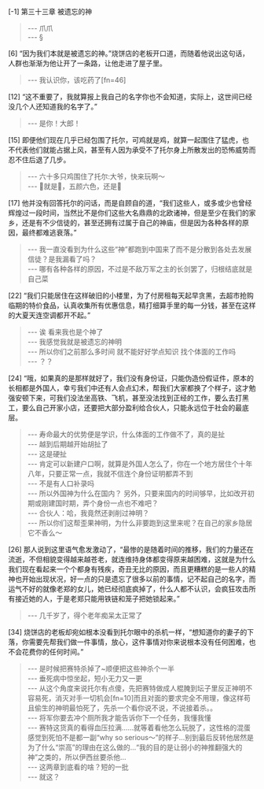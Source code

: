
[-1] 第三十三章 被遗忘的神
>--- 爪爪<br>
>--- §<br>

[6] “因为我们本就是被遗忘的神。”烧饼店的老板开口道，而随着他说出这句话，人群也渐渐为他让开了一条路，让他走进了屋子里。
>--- 我认识你，该吃药了[fn=46]<br>

[12] “这不重要了，我就算报上我自己的名字你也不会知道，实际上，这世间已经没几个人还知道我的名字了。”
>--- 是你！大郎！<br>

[15] 即便他们现在几乎已经包围了托尔，可鸡就是鸡，就算一起围住了猛虎，也不代表他们就能占据上风，甚至有人因为承受不了托尔身上所散发出的恐怖威势而忍不住后退了几步。
>--- 六十多只鸡围住了托尔:大爷，快来玩啊～<br>
>--- 🐔就是🐔，五颜六色，还是🐔<br>

[17] 他并没有回答托尔的问话，而是自顾自的道，“我们这些人，或多或少也曾经辉煌过一段时间，当然比不是你们这些大名鼎鼎的北欧诸神，但是至少在我们的家乡，还是有不少信徒的，甚至还拥有过属于自己的神庙，但是因为各种各样的原因，最终都难逃衰落。”
>--- 我一直没看到为什么这些“神”都跑到中国来了而不是分散到各处去发展信徒？是我漏看了吗？<br>
>--- 哪有各种各样的原因，不过是不敌万军之主的长剑罢了，归根结底就是自己菜<br>

[22] “我们只能居住在这样破旧的小楼里，为了付房租每天起早贪黑，去超市抢购临期的特价食品，认真收集所有优惠信息，精打细算手里的每一分钱，甚至在这样的大夏天连空调都开不起。”
>--- 诶 看来我也是个神了<br>
>--- 我感觉我就是被遗忘的神明<br>
>--- 所以你们之前那么多时间 就不能好好学点知识 找个体面的工作吗<br>
>--- ？？<br>

[24] “哦，如果真的是那样就好了，我们没有身份证，只能伪造份假证件，原本的长相都是外国人，幸亏我们中还有人会点幻术，帮我们大家都换了个样子，这才勉强安顿下来，可我们没法坐高铁、飞机，甚至没法找到正经的工作，要么去打黑工，要么自己开家小店，还要把大部分盈利给合伙人，只能永远位于社会的最底层。
>--- 寿命最大的优势便是学识，什么体面的工作做不了，真的是扯<br>
>--- 越到后期越开始胡扯了<br>
>--- 这是硬扯<br>
>--- 肯定可以新建户口啊，就算是外国人怎么了，你在一个地方居住个十年八年，只要正常一点，我就不信连个身份证明都弄不到<br>
>--- 不是有人口补录吗<br>
>--- 所以外国神为什么在国内？
另外，只要来国内的时间够早，比如改开初期或刚建国时期，弄个身份一点也不难吧？<br>
>--- 合伙人：哈，我竟然还剥削过神明？<br>
>--- 所以你们这帮歪果神明，为什么非要跑到这里来呢？在自己的家乡隐居它不香么～<br>

[26] 那人说到这里语气愈发激动了，“最惨的是随着时间的推移，我们的力量还在流逝，不但相貌变得越来越苍老，就连维持身体都变得原来越困难，这就是为什么我们现在看起来一个个都身有残疾，奇丑无比的原因，而且更糟糕的是一些人的精神也开始出现状况，好一点的只是遗忘了很多以前的事情，记不起自己的名字，而运气不好的就像老郑的女儿，她已经彻底疯掉了，什么人都不认识，会疯狂攻击所有接近她的人，于是老郑只能用铁链和笼子把她锁起来。”
>--- 几千岁了，得个老年痴呆太正常了<br>

[34] 烧饼店的老板却宛如根本没看到托尔眼中的杀机一样，“想知道你的妻子的下落，你需要先帮我们做一件事情，放心，这件事情对你来说根本没有任何困难，也不会花费你的任何时间。”
>--- 是时候把赛特杀掉了~顺便把这些神杀个一半<br>
>--- 垂死病中惊坐起，短小无力又一更<br>
>--- 从这个角度来说托尔有点傻，先把赛特做成人棍腌到坛子里反正神明不容易死，消灭对手一切机会[fn=10]而且对面的要求完全不用理，像这样苟且偷生的神明最怕死了，先杀一个看你说不说，不说接着杀。。<br>
>--- 将军你要去冲个厕所我才能告诉你下一个任务，我懂我懂<br>
>--- 赛特这货真的看得血压拉满……就等着看他怎么玩脱了，这性格的混蛋感觉到死怕不是都一副“why so serious～”的样子…别到最后反转他居然是为了什么“崇高”的理由在这么做的…“我的目的是让弱小的神推翻强大的神”之类的，所以伊西丝要杀他…<br>
>--- 这两章到底看的啥？短的一批<br>
>--- 就这？<br>
